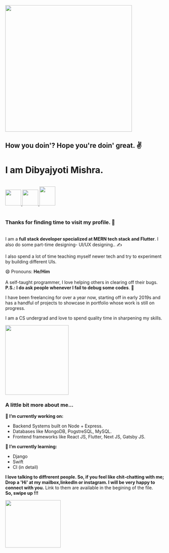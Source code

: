 
### &nbsp; &nbsp; &nbsp; &nbsp; &nbsp; &nbsp; &nbsp; &nbsp; &nbsp; &nbsp; &nbsp; &nbsp; &nbsp; &nbsp; <img src="https://media.giphy.com/media/l0FF56cexcW2JAXCJj/giphy.gif" height="400" width="400">

<h2>How you doin'? Hope you're doin' great. ✌ </h2>

<h1> <strong> I am Dibyajyoti Mishra. </strong> </h1>
<br/>
<a href="https://www.instagram.com/_p.r.i.n.c.e.m.i.s.h.r.a_/"><img src="https://upload.wikimedia.org/wikipedia/commons/thumb/e/e7/Instagram_logo_2016.svg/1200px-Instagram_logo_2016.svg.png" width="50"> <a>
<a href="https://www.linkedin.com/in/dibyajyoti-mishra-a795b71a3/"><img src="https://upload.wikimedia.org/wikipedia/commons/thumb/c/c9/Linkedin.svg/1200px-Linkedin.svg.png" width="50"> <a>
<a href="mailto:dibyajyotimishra14@gmail.com"><img src="https://economictimes.indiatimes.com/photo/68666283.cms" width="50" height="60"> <a>
 <br/>
 <br/>
 <h3> Thanks for finding time to visit my profile. 🙏 </h3>
<br/>
I am a <strong>full stack developer specialized at MERN tech stack and Flutter</strong>. I also do some part-time designing- UI/UX designing.. ✍ 

I also spend a lot of time teaching myself newer tech and try to experiment by building different UIs.

😄 Pronouns: **He/Him**
<br/>
<br/>
A self-taught programmer, I love helping others in clearing off their bugs.
<br/>
**P.S.: I do ask people whenever I fail to debug some codes**. 😬

I have been freelancing for over a year now, starting off in early 2019s and has a handful of projects to showcase in portfolio whose work is still on progress.

I am a CS undergrad and love to spend quality time in sharpening my skills.

<img src="https://media.giphy.com/media/C3kuUBZHNYOje/giphy.gif" width="200" height="220"> <h3> <strong>A little bit more about me...</strong> </h3>

**🔭 I’m currently working on:**
- Backend Systems built on Node + Express.
- Databases like MongoDB, PogstreSQL, MySQL.
- Frontend frameworks like React JS, Flutter, Next JS, Gatsby JS.

**🌱 I’m currently learning:**
- Django
- Swift
- CI (in detail)

**I love talking to diffrerent people. So, if you feel like chit-chatting with me; Drop a 'Hi' at my mailbox,linkedIn or instagram. I will be very happy to connect with you.**
Link to them are available in the begining of the file. 
<br/> 
**So, swipe up !!!**

<img src="https://media.giphy.com/media/1gCRLZBWo2w4Jc66DT/giphy.gif" height="150" width="175">


